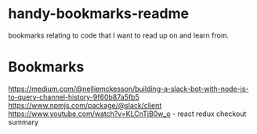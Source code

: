 # handy-bookmarks-readme
bookmarks relating to code that I want to read up on and learn from.

# Bookmarks
https://medium.com/@nelliemckesson/building-a-slack-bot-with-node-js-to-query-channel-history-9f60b87a5fb5
https://www.npmjs.com/package/@slack/client
https://www.youtube.com/watch?v=KLCnTjB0w_o - react redux checkout summary

